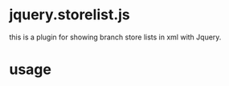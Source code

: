 # jquery.storelist.js
this is a plugin for showing branch store lists in xml with Jquery. 

# usage

